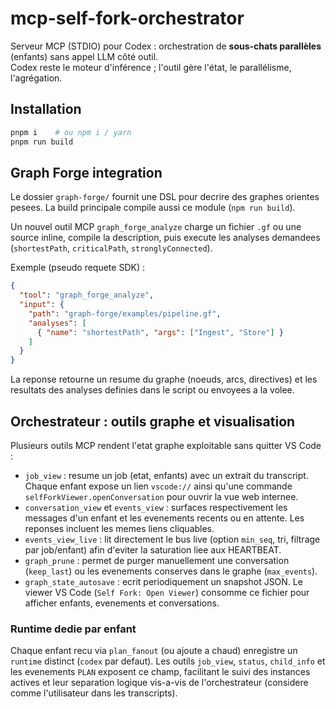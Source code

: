 # mcp-self-fork-orchestrator

Serveur MCP (STDIO) pour Codex : orchestration de **sous-chats parallèles** (enfants) sans appel LLM côté outil.  
Codex reste le moteur d'inférence ; l'outil gère l'état, le parallélisme, l'agrégation.

## Installation

```bash
pnpm i    # ou npm i / yarn
pnpm run build
```

## Graph Forge integration

Le dossier `graph-forge/` fournit une DSL pour decrire des graphes orientes pesees. La build principale compile aussi ce module (`npm run build`).

Un nouvel outil MCP `graph_forge_analyze` charge un fichier `.gf` ou une source inline, compile la description, puis execute les analyses demandees (`shortestPath`, `criticalPath`, `stronglyConnected`).

Exemple (pseudo requete SDK) :

```json
{
  "tool": "graph_forge_analyze",
  "input": {
    "path": "graph-forge/examples/pipeline.gf",
    "analyses": [
      { "name": "shortestPath", "args": ["Ingest", "Store"] }
    ]
  }
}
```

La reponse retourne un resume du graphe (noeuds, arcs, directives) et les resultats des analyses definies dans le script ou envoyees a la volee.


## Orchestrateur : outils graphe et visualisation

Plusieurs outils MCP rendent l'etat graphe exploitable sans quitter VS Code :

- `job_view` : resume un job (etat, enfants) avec un extrait du transcript. Chaque enfant expose un lien `vscode://` ainsi qu'une commande `selfForkViewer.openConversation` pour ouvrir la vue web internee.
- `conversation_view` et `events_view` : surfaces respectivement les messages d'un enfant et les evenements recents ou en attente. Les reponses incluent les memes liens cliquables.
- `events_view_live` : lit directement le bus live (option `min_seq`, tri, filtrage par job/enfant) afin d'eviter la saturation liee aux HEARTBEAT.
- `graph_prune` : permet de purger manuellement une conversation (`keep_last`) ou les evenements conserves dans le graphe (`max_events`).
- `graph_state_autosave` : ecrit periodiquement un snapshot JSON. Le viewer VS Code (`Self Fork: Open Viewer`) consomme ce fichier pour afficher enfants, evenements et conversations.

### Runtime dedie par enfant

Chaque enfant recu via `plan_fanout` (ou ajoute a chaud) enregistre un `runtime` distinct (`codex` par defaut). Les outils `job_view`, `status`, `child_info` et les evenements `PLAN` exposent ce champ, facilitant le suivi des instances actives et leur separation logique vis-a-vis de l'orchestrateur (considere comme l'utilisateur dans les transcripts).

